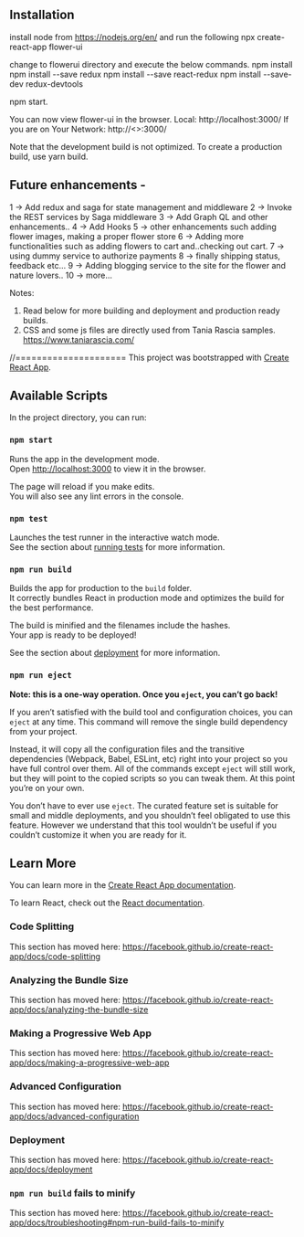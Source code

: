 
## Installation

install node from https://nodejs.org/en/
and run the following
npx create-react-app flower-ui

change to flowerui directory and execute the below commands.
npm install
npm install --save redux 
npm install --save react-redux
npm install --save-dev redux-devtools


npm start.

You can now view flower-ui in the browser.
  Local:            http://localhost:3000/
  If you are on Your Network:  http://<<IP>>:3000/

Note that the development build is not optimized.
To create a production build, use yarn build.

## Future enhancements -

1 -> Add redux and saga for state management and middleware
2 -> Invoke the REST services  by Saga middleware
3 -> Add Graph QL and other enhancements..
4 -> Add Hooks
5 -> other enhancements such adding flower images, making a proper flower store
6 -> Adding more functionalities such as adding flowers to cart and..checking out cart.
7 -> using dummy service to authorize payments
8 -> finally shipping status, feedback etc...
9 -> Adding blogging service to the site for the flower and nature lovers..
10 -> more...

Notes: 
1. Read below for more building and deployment and production ready builds.
2. CSS and some js files are directly used from Tania Rascia samples. https://www.taniarascia.com/


//=====================
This project was bootstrapped with [Create React App](https://github.com/facebook/create-react-app).

## Available Scripts

In the project directory, you can run:

### `npm start`

Runs the app in the development mode.<br>
Open [http://localhost:3000](http://localhost:3000) to view it in the browser.

The page will reload if you make edits.<br>
You will also see any lint errors in the console.

### `npm test`

Launches the test runner in the interactive watch mode.<br>
See the section about [running tests](https://facebook.github.io/create-react-app/docs/running-tests) for more information.

### `npm run build`

Builds the app for production to the `build` folder.<br>
It correctly bundles React in production mode and optimizes the build for the best performance.

The build is minified and the filenames include the hashes.<br>
Your app is ready to be deployed!

See the section about [deployment](https://facebook.github.io/create-react-app/docs/deployment) for more information.

### `npm run eject`

**Note: this is a one-way operation. Once you `eject`, you can’t go back!**

If you aren’t satisfied with the build tool and configuration choices, you can `eject` at any time. This command will remove the single build dependency from your project.

Instead, it will copy all the configuration files and the transitive dependencies (Webpack, Babel, ESLint, etc) right into your project so you have full control over them. All of the commands except `eject` will still work, but they will point to the copied scripts so you can tweak them. At this point you’re on your own.

You don’t have to ever use `eject`. The curated feature set is suitable for small and middle deployments, and you shouldn’t feel obligated to use this feature. However we understand that this tool wouldn’t be useful if you couldn’t customize it when you are ready for it.

## Learn More

You can learn more in the [Create React App documentation](https://facebook.github.io/create-react-app/docs/getting-started).

To learn React, check out the [React documentation](https://reactjs.org/).

### Code Splitting

This section has moved here: https://facebook.github.io/create-react-app/docs/code-splitting

### Analyzing the Bundle Size

This section has moved here: https://facebook.github.io/create-react-app/docs/analyzing-the-bundle-size

### Making a Progressive Web App

This section has moved here: https://facebook.github.io/create-react-app/docs/making-a-progressive-web-app

### Advanced Configuration

This section has moved here: https://facebook.github.io/create-react-app/docs/advanced-configuration

### Deployment

This section has moved here: https://facebook.github.io/create-react-app/docs/deployment

### `npm run build` fails to minify

This section has moved here: https://facebook.github.io/create-react-app/docs/troubleshooting#npm-run-build-fails-to-minify
